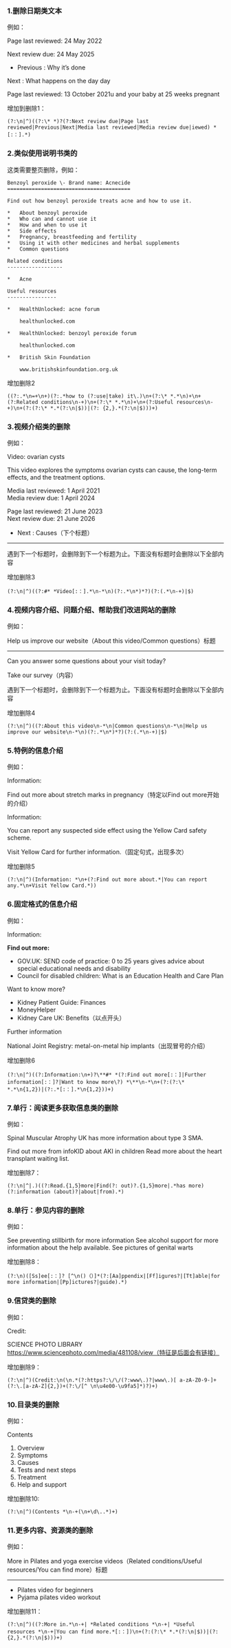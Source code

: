 ### 1.删除日期类文本

例如：

Page last reviewed: 24 May 2022

Next review due: 24 May 2025

*   Previous : Why it’s done

Next : What happens on the day day

Page last reviewed: 13 October 2021u and your baby at 25 weeks pregnant

增加到删除1：

```
(?:\n|^)((?:\* *)?(?:Next review due|Page last reviewed|Previous|Next|Media last reviewed|Media review due|iewed) *[:：].*)
```



### 2.类似使用说明书类的

这类需要整页删除，例如：

```
Benzoyl peroxide \- Brand name: Acnecide
========================================

Find out how benzoyl peroxide treats acne and how to use it.

*   About benzoyl peroxide
*   Who can and cannot use it
*   How and when to use it
*   Side effects
*   Pregnancy, breastfeeding and fertility
*   Using it with other medicines and herbal supplements
*   Common questions

Related conditions
------------------

*   Acne

Useful resources
----------------

*   HealthUnlocked: acne forum
    
    healthunlocked.com
    
*   HealthUnlocked: benzoyl peroxide forum
    
    healthunlocked.com
    
*   British Skin Foundation
    
    www.britishskinfoundation.org.uk
```

增加删除2

```
((?:.*\n=+\n+)(?:.*how to (?:use|take) it\.)\n+(?:\* *.*\n)+\n+(?:Related conditions\n-+)\n+(?:\* *.*\n)+\n+(?:Useful resources\n-+)\n+(?:(?:\* *.*(?:\n|$))|(?: {2,}.*(?:\n|$)))+)
```



### 3.视频介绍类的删除

例如：

Video: ovarian cysts

This video explores the symptoms ovarian cysts can cause, the long-term effects, and the treatment options.

Media last reviewed: 1 April 2021  
Media review due: 1 April 2024

Page last reviewed: 21 June 2023  
Next review due: 21 June 2026

*   Next : Causes（下个标题）

-------------------------------------------------------------------------------------------------------------------------------

遇到下一个标题时，会删除到下一个标题为止。下面没有标题时会删除以下全部内容

增加删除3

```
(?:\n|^)((?:#* *Video[:：].*\n-*\n)(?:.*\n*)*?)(?:(.*\n-+)|$)
```



### 4.视频内容介绍、问题介绍、帮助我们改进网站的删除

例如：

Help us improve our website（About this video/Common questions）标题

---------------------------

Can you answer some questions about your visit today?

Take our survey（内容）

遇到下一个标题时，会删除到下一个标题为止。下面没有标题时会删除以下全部内容

增加删除4

```
(?:\n|^)((?:About this video\n-*\n|Common questions\n-*\n|Help us improve our website\n-*\n)(?:.*\n*)*?)(?:(.*\n-+)|$)
```



### 5.特例的信息介绍

例如：

Information:

Find out more about stretch marks in pregnancy（特定以Find out more开始的介绍）


Information:

You can report any suspected side effect using the Yellow Card safety scheme.

Visit Yellow Card for further information.（固定句式，出现多次）

增加删除5

```
(?:\n|^)(Information: *\n+(?:Find out more about.*|You can report any.*\n+Visit Yellow Card.*))
```



### 6.固定格式的信息介绍

例如：

Information:

**Find out more:**

*   GOV.UK: SEND code of practice: 0 to 25 years gives advice about special educational needs and disability
*   Council for disabled children: What is an Education Health and Care Plan

Want to know more?

*   Kidney Patient Guide: Finances
*   MoneyHelper
*   Kidney Care UK: Benefits（以点开头）

Further information

National Joint Registry: metal-on-metal hip implants（出现冒号的介绍）

增加删除6

```
(?:\n|^)((?:Information:\n+)?\**#* *(?:Find out more[:：]|Further information[:：]?|Want to know more\?) *\**\n-*\n+(?:(?:\* *.*\n{1,2})|(?:.*[:：].*\n{1,2}))+)
```



### 7.单行：阅读更多获取信息类的删除

例如：

Spinal Muscular Atrophy UK has more information about type 3 SMA.

Find out more from infoKID about AKI in children
Read more about the heart transplant waiting list.

增加删除7：

```
(?:\n|^|.)((?:Read.{1,5}more|Find(?: out)?.{1,5}more|.*has more) (?:information (about)?|about|from).*)
```



### 8.单行：参见内容的删除

例如：

See preventing stillbirth for more information
See alcohol support for more information about the help available.
See pictures of genital warts 

增加删除8：

```
(?:\n)([Ss]ee[:：]? [^\n()（）]*(?:[Aa]ppendix|[Ff]igures?|[Tt]able|for more information|[Pp]ictures?|guide).*)
```



### 9.信贷类的删除

例如：

Credit:

SCIENCE PHOTO LIBRARY https://www.sciencephoto.com/media/481108/view（特征是后面会有链接）

增加删除9：

```
(?:\n|^)(Credit:\n(\n.*(?:https?:\/\/(?:www\.)?|www\.)[ a-zA-Z0-9-]+(?:\.[a-zA-Z]{2,})+(?:\/[^ \n\u4e00-\u9fa5]*)?)+)
```



### 10.目录类的删除

例如：

Contents

1.  Overview
2.  Symptoms
3.  Causes
4.  Tests and next steps
5.  Treatment
6.  Help and support

增加删除10:

```
(?:\n|^)(Contents *\n-+(\n+\d\..*)+)
```



### 11.更多内容、资源类的删除

例如：

More in Pilates and yoga exercise videos（Related conditions/Useful resources/You can find more）标题

----------------------------------------

*   Pilates video for beginners
*   Pyjama pilates video workout

增加删除11：

```
(?:\n|^)((?:More in.*\n-+| *Related conditions *\n-+| *Useful resources *\n-+|You can find more.*[:：])\n+(?:(?:\* *.*(?:\n|$))|(?: {2,}.*(?:\n|$)))+)
```

